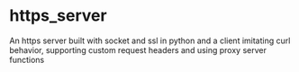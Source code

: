 # https_server

An https server built with socket and ssl in python and a client imitating curl behavior, supporting custom request headers and using proxy server functions
